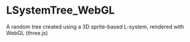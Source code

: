 # LSystemTree_WebGL

A random tree created using a 3D sprite-based L-system, rendered with WebGL (three.js)

